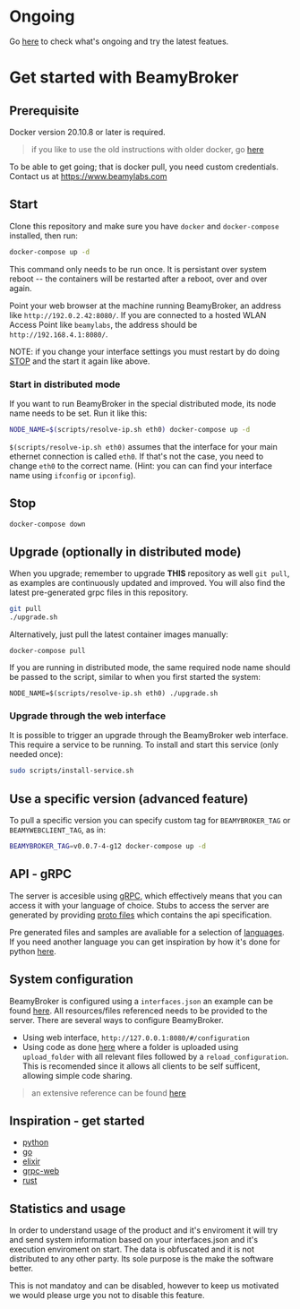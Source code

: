 # Ongoing

Go [here](https://github.com/beamylabs/beamylabs-start/discussions) to check
what's ongoing and try the latest featues.

# Get started with BeamyBroker

## Prerequisite

Docker version 20.10.8 or later is required.

> if you like to use the old instructions with older docker, go [here](https://github.com/beamylabs/beamylabs-start/tree/16e84cbac82a740abe189a92cd1a2c1405710516)

To be able to get going; that is docker pull, you need custom credentials.
Contact us at https://www.beamylabs.com

## Start

Clone this repository and make sure you have `docker` and `docker-compose`
installed, then run:

```bash
docker-compose up -d
```

This command only needs to be run once. It is persistant over system reboot --
the containers will be restarted after a reboot, over and over again.

Point your web browser at the machine running BeamyBroker, an address like
`http://192.0.2.42:8080/`. If you are connected to a hosted WLAN Access Point
like `beamylabs`, the address should be `http://192.168.4.1:8080/`.

NOTE: if you change your interface settings you must restart by do doing
[STOP](#stop) and the start it again like above.

### Start in distributed mode

If you want to run BeamyBroker in the special distributed mode, its node name
needs to be set. Run it like this:

```bash
NODE_NAME=$(scripts/resolve-ip.sh eth0) docker-compose up -d
```

`$(scripts/resolve-ip.sh eth0)` assumes that the interface for your main
ethernet connection is called `eth0`. If that's not the case, you need to
change `eth0` to the correct name. (Hint: you can can find your interface name
using `ifconfig` or `ipconfig`).

## Stop

```bash
docker-compose down
```

## Upgrade (optionally in distributed mode)

When you upgrade; remember to upgrade **THIS** repository as well `git pull`,
as examples are continuously updated and improved. You will also find the
latest pre-generated grpc files in this repository.

```bash
git pull
./upgrade.sh
```

Alternatively, just pull the latest container images manually:

```base
docker-compose pull
```

If you are running in distributed mode, the same required node name should be
passed to the script, similar to when you first started the system:

```base
NODE_NAME=$(scripts/resolve-ip.sh eth0) ./upgrade.sh
```

### Upgrade through the web interface

It is possible to trigger an upgrade through the BeamyBroker web interface.
This require a service to be running. To install and start this service (only
needed once):

```bash
sudo scripts/install-service.sh
```

## Use a specific version (advanced feature)

To pull a specific version you can specify custom tag for `BEAMYBROKER_TAG` or
`BEAMYWEBCLIENT_TAG`, as in:

```bash
BEAMYBROKER_TAG=v0.0.7-4-g12 docker-compose up -d
```

## API - gRPC

The server is accesible using [gRPC](https://github.com/grpc/grpc#grpc---an-rpc-library-and-framework),
which effectively means that you can access it with your language of choice.
Stubs to access the server are generated by providing [proto files](proto_files/)
which contains the api specification.

Pre generated files and samples are avaliable for a selection of
[languages](examples/grpc). If you need another language you can get
inspiration by how it's done for python
[here](examples/grpc/python/README.md#re-generate-stubs).

## System configuration

BeamyBroker is configured using a `interfaces.json` an example can be found [here](examples/grpc/python/simple_ecu/configuration_can). All resources/files referenced needs to be provided to the server. There are several ways to configure BeamyBroker.
- Using web interface, `http://127.0.0.1:8080/#/configuration`
- Using code as done [here](examples/grpc/python/simple_ecu/ecu.py) where a folder is uploaded using `upload_folder` with all relevant files followed by a `reload_configuration`. This is recomended since it allows all clients to be self sufficent, allowing simple code sharing.

> an extensive reference can be found [here](configuration/interfaces_referense.json)

## Inspiration - get started

- [python](examples/grpc/python/README.md)
- [go](examples/grpc/go/README.md)
- [elixir](examples/grpc/elixir/car5g/README.md)
- [grpc-web](examples/grpc/grpc-web/README.md)
- [rust](examples/grpc/rust/beamybroker-pubsub-example/README.md)

## Statistics and usage

In order to understand usage of the product and it's enviroment it will try and
send system information based on your interfaces.json and it's execution
enviroment on start. The data is obfuscated and it is not distributed to any
other party. Its sole purpose is the make the software better.

This is not mandatoy and can be disabled, however to keep us motivated we would
please urge you not to disable this feature.

